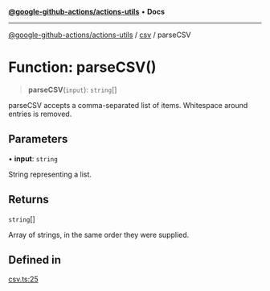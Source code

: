 [**@google-github-actions/actions-utils**](../../README.md) • **Docs**

***

[@google-github-actions/actions-utils](../../modules.md) / [csv](../README.md) / parseCSV

# Function: parseCSV()

> **parseCSV**(`input`): `string`[]

parseCSV accepts a comma-separated list of items. Whitespace around entries
is removed.

## Parameters

• **input**: `string`

String representing a list.

## Returns

`string`[]

Array of strings, in the same order they were supplied.

## Defined in

[csv.ts:25](https://github.com/google-github-actions/actions-utils/blob/main/src/csv.ts#L25)
